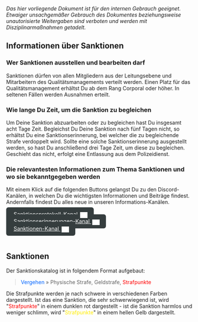 *Das hier vorliegende Dokument ist für den internen Gebrauch geeignet. Etwaiger unsachgemäßer Gebrauch des Dokumentes beziehungsweise unautorisierte Weitergaben sind verboten und werden mit Disziplinarmaßnahmen getadelt.*

## Informationen über Sanktionen
### Wer Sanktionen ausstellen und bearbeiten darf
Sanktionen dürfen von allen Mitgliedern aus der Leitungsebene und Mitarbeitern des Qualitätsmanagements verteilt werden. 
Einen Platz für das Qualitätsmanagement erhältst Du ab dem Rang Corporal oder höher. In seltenen Fällen werden Ausnahmen erteilt.

### Wie lange Du Zeit, um die Sanktion zu begleichen
Um Deine Sanktion abzuarbeiten oder zu begleichen hast Du insgesamt acht Tage Zeit.
Begleichst Du Deine Sanktion nach fünf Tagen nicht, so erhältst Du eine Sanktionserinnerung, bei welcher die zu begleichende Strafe verdoppelt wird. Sollte eine solche Sanktionserinnerung ausgestellt werden, so hast Du anschließend drei Tage Zeit, um diese zu begleichen. Geschieht das nicht, erfolgt eine Entlassung aus dem Polizeidienst.

### Die relevantesten Informationen zum Thema Sanktionen und wo sie bekanntgegeben werden
Mit einem Klick auf die folgenden Buttons gelangst Du zu den Discord-Kanälen, in welchen Du die wichtigsten Informationen und Beiträge findest. Andernfalls findest Du alles neue in unseren Informations-Kanälen.
<div style="padding: 0px 0px 24px 0px">
<a 
  style="border-radius: 6px;font-size: 11pt; padding:10px 20px;background-color: #353D3E; color: #ffffff;" 
  href="https://discord.com/channels/946122132151230514/946259173568565248"> 
  Sanktionsprotokoll-Kanal <img style="position: relative; top: 5px;left: 3px;" alt="discord logo" width="20" src="./assets/discord.svg">
</a><br />
<a 
  style="border-radius: 6px;font-size: 11pt; padding:10px 20px;background-color: #353D3E; color: #ffffff;" 
  href="https://discord.com/channels/946122132151230514/946259720593895434"> 
  Sanktionserinnerungen-Kanal <img style="position: relative; top: 5px;left: 3px;" alt="discord logo" width="20" src="./assets/discord.svg">
</a><br />
<a 
  style="border-radius: 6px;font-size: 11pt; padding:10px 20px;background-color: #353D3E; color: #ffffff;" 
  href="https://discord.com/channels/946122132151230514/946258864523837450"> 
  Sanktionen-Kanal <img style="position: relative; top: 5px;left: 3px;" alt="discord logo" width="20" src="./assets/discord.svg">
</a></div>

## Sanktionen
Der Sanktionskatalog ist in folgendem Format aufgebaut:
> <span style="color:#0064FF">Vergehen</span> » Physische Strafe, Geldstrafe, <span style="color:red">Strafpunkte</span>

Die Strafpunkte werden je nach schwere in verschiedenen Farben dargestellt. Ist das eine Sanktion, die sehr schwerwiegend ist, wird "<span style="color:red">Strafpunkte</span>" in einem dunklen rot dargestellt - ist die Sanktion harmlos und weniger schlimm, wird "<span style="color:#FFEC00">Strafpunkte</span>" in einem hellen Gelb dargestellt.
